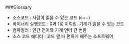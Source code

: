 ###Glossary
- 소스코드 : 사람이 읽을 수 있는 코드 (c++)
- 바이너리 실행코드 : 0과 1로 이뤄짐. 기계가 읽을 수 있는 코드
- 컴파일러 : 인간 언어와 기계 언어 간 변환
- 소스 코드 에디터 : 코드 짤 때 편하게 해주는 소프트웨어

